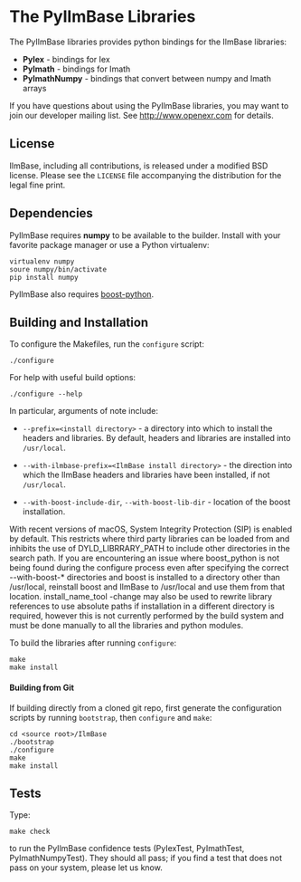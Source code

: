 The PyIlmBase Libraries
=======================

The PyIlmBase libraries provides python bindings for the IlmBase
libraries:

* **PyIex** - bindings for Iex
* **PyImath** - bindings for Imath
* **PyImathNumpy** - bindings that convert between numpy and Imath arrays


If you have questions about using the PyIlmBase libraries, you may want
to join our developer mailing list.  See http://www.openexr.com for
details.


License
-------

IlmBase, including all contributions, is released under a modified BSD
license. Please see the ``LICENSE`` file accompanying the distribution
for the legal fine print.

Dependencies
------------

PyIlmBase requires **numpy** to be available to the builder. Install with
your favorite package manager or use a Python virtualenv:

    virtualenv numpy
    soure numpy/bin/activate
    pip install numpy

PyIlmBase also requires [boost-python](https://github.com/boostorg/python).

Building and Installation
-------------------------

To configure the Makefiles, run the ``configure`` script:

    ./configure

For help with useful build options:

    ./configure --help

In particular, arguments of note include:

* ``--prefix=<install directory>`` - a directory into which
  to install the headers and libraries. By default, headers and
  libraries are installed into ``/usr/local``.

* ``--with-ilmbase-prefix=<IlmBase install directory>`` - the direction
  into which the IlmBase headers and libraries have been installed, if
  not ``/usr/local``.

* ``--with-boost-include-dir``, ``--with-boost-lib-dir`` - location of
  the boost installation.

With recent versions of macOS, System Integrity Protection (SIP) is enabled by
default.  This restricts where third party libraries can be loaded from and inhibits
the use of DYLD_LIBRRARY_PATH to include other directories in the search path.
If you are encountering an issue where boost_python is not being found during the
configure process even after specifying the correct --with-boost-\* directories and
boost is installed to a directory other than /usr/local, reinstall boost and IlmBase
to /usr/local and use them from that location.  install_name_tool -change may also
be used to rewrite library references to use absolute paths if installation in a
different directory is required, however this is not currently performed by the
build system and must be done manually to all the libraries and python modules.

To build the libraries after running ``configure``:

    make
    make install

#### Building from Git

If building directly from a cloned git repo, first generate the
configuration scripts by running ``bootstrap``, then ``configure`` and
``make``:

    cd <source root>/IlmBase
    ./bootstrap
    ./configure
    make
    make install

Tests
-----

Type:

    make check

to run the PyIlmBase confidence tests (PyIexTest, PyImathTest,
PyImathNumpyTest).  They should all pass; if you find a test that does
not pass on your system, please let us know.


